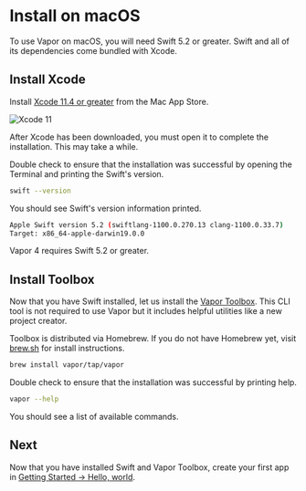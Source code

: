 # Install on macOS

To use Vapor on macOS, you will need Swift 5.2 or greater. Swift and all of its dependencies come bundled with Xcode.

## Install Xcode

Install [Xcode 11.4 or greater](https://itunes.apple.com/us/app/xcode/id497799835?mt=12) from the Mac App Store.

![Xcode 11](https://user-images.githubusercontent.com/1342803/66688324-2396bc80-ec54-11e9-8b96-bd8b29d0ce7c.jpg)

After Xcode has been downloaded, you must open it to complete the installation. This may take a while.

Double check to ensure that the installation was successful by opening the Terminal and printing the Swift's version.

```sh
swift --version
```

You should see Swift's version information printed.

```sh
Apple Swift version 5.2 (swiftlang-1100.0.270.13 clang-1100.0.33.7)
Target: x86_64-apple-darwin19.0.0
```

Vapor 4 requires Swift 5.2 or greater.

## Install Toolbox

Now that you have Swift installed, let us install the [Vapor Toolbox](https://github.com/vapor/toolbox). This CLI tool is not required to use Vapor but it includes helpful utilities like a new project creator.

Toolbox is distributed via Homebrew. If you do not have Homebrew yet, visit <a href="https://brew.sh" target="_blank">brew.sh</a> for install instructions.

```sh
brew install vapor/tap/vapor
```

Double check to ensure that the installation was successful by printing help.

```sh
vapor --help
```

You should see a list of available commands.

## Next

Now that you have installed Swift and Vapor Toolbox, create your first app in [Getting Started &rarr; Hello, world](../hello-world.md).
